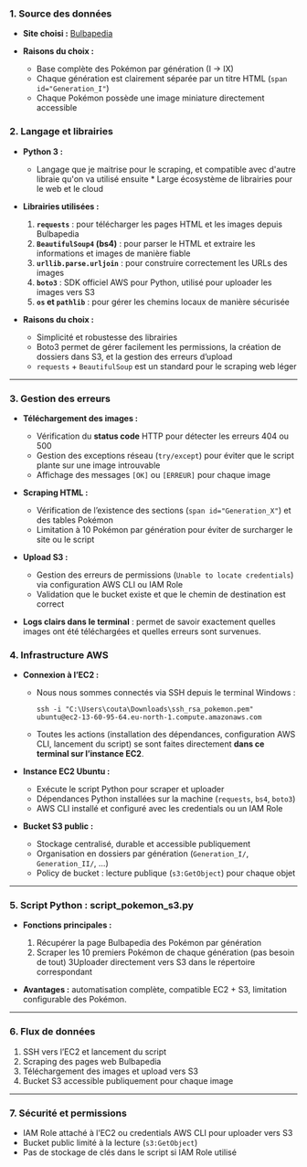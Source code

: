 ### **1. Source des données**

* **Site choisi :** [Bulbapedia](https://bulbapedia.bulbagarden.net/wiki/List_of_Pok%C3%A9mon_by_National_Pok%C3%A9dex_number)

* **Raisons du choix :**

    * Base complète des Pokémon par génération (I → IX)
    * Chaque génération est clairement séparée par un titre HTML (`span id="Generation_I"`)
    * Chaque Pokémon possède une image miniature directement accessible


### **2. Langage et librairies**

* **Python 3 :**

    * Langage que je maitrise pour le scraping, et compatible avec d'autre libraie qu'on va utilisé ensuite    * Large écosystème de librairies pour le web et le cloud

* **Librairies utilisées :**

    1. **`requests`** : pour télécharger les pages HTML et les images depuis Bulbapedia
    2. **`BeautifulSoup4` (bs4)** : pour parser le HTML et extraire les informations et images de manière fiable
    3. **`urllib.parse.urljoin`** : pour construire correctement les URLs des images
    4. **`boto3`** : SDK officiel AWS pour Python, utilisé pour uploader les images vers S3
    5. **`os` et `pathlib`** : pour gérer les chemins locaux de manière sécurisée

* **Raisons du choix :**

    * Simplicité et robustesse des librairies
    * Boto3 permet de gérer facilement les permissions, la création de dossiers dans S3, et la gestion des erreurs d’upload
    * `requests` + `BeautifulSoup` est un standard pour le scraping web léger

---

### **3. Gestion des erreurs**

* **Téléchargement des images :**

    * Vérification du **status code** HTTP pour détecter les erreurs 404 ou 500
    * Gestion des exceptions réseau (`try/except`) pour éviter que le script plante sur une image introuvable
    * Affichage des messages `[OK]` ou `[ERREUR]` pour chaque image

* **Scraping HTML :**

    * Vérification de l’existence des sections (`span id="Generation_X"`) et des tables Pokémon
    * Limitation à 10 Pokémon par génération pour éviter de surcharger le site ou le script

* **Upload S3 :**

    * Gestion des erreurs de permissions (`Unable to locate credentials`) via configuration AWS CLI ou IAM Role
    * Validation que le bucket existe et que le chemin de destination est correct

* **Logs clairs dans le terminal** : permet de savoir exactement quelles images ont été téléchargées et quelles erreurs sont survenues.

### **4. Infrastructure AWS**

* **Connexion à l’EC2 :**

    * Nous nous sommes connectés via SSH depuis le terminal Windows :

      ```
      ssh -i "C:\Users\couta\Downloads\ssh_rsa_pokemon.pem" ubuntu@ec2-13-60-95-64.eu-north-1.compute.amazonaws.com
      ```
    * Toutes les actions (installation des dépendances, configuration AWS CLI, lancement du script) se sont faites directement **dans ce terminal sur l’instance EC2**.

* **Instance EC2 Ubuntu :**

    * Exécute le script Python pour scraper et uploader
    * Dépendances Python installées sur la machine (`requests`, `bs4`, `boto3`)
    * AWS CLI installé et configuré avec les credentials ou un IAM Role

* **Bucket S3 public :**

    * Stockage centralisé, durable et accessible publiquement
    * Organisation en dossiers par génération (`Generation_I/`, `Generation_II/`, …)
    * Policy de bucket : lecture publique (`s3:GetObject`) pour chaque objet

---

### **5. Script Python : script\_pokemon\_s3.py**

* **Fonctions principales :**

    1. Récupérer la page Bulbapedia des Pokémon par génération
    2. Scraper les 10 premiers Pokémon de chaque génération (pas besoin de tout)
  3Uploader directement vers S3 dans le répertoire correspondant

* **Avantages :** automatisation complète, compatible EC2 + S3, limitation configurable des Pokémon.

---

### **6. Flux de données**

1. SSH vers l’EC2 et lancement du script
2. Scraping des pages web Bulbapedia
3. Téléchargement des images et upload vers S3
4. Bucket S3 accessible publiquement pour chaque image

---

### **7. Sécurité et permissions**

* IAM Role attaché à l’EC2 ou credentials AWS CLI pour uploader vers S3
* Bucket public limité à la lecture (`s3:GetObject`)
* Pas de stockage de clés dans le script si IAM Role utilisé